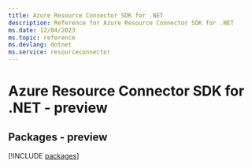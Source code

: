 ```yaml
---
title: Azure Resource Connector SDK for .NET
description: Reference for Azure Resource Connector SDK for .NET
ms.date: 12/04/2023
ms.topic: reference
ms.devlang: dotnet
ms.service: resourceconnector
---
```

# Azure Resource Connector SDK for .NET - preview
## Packages - preview
[!INCLUDE [packages](resource-connector-index.md)]